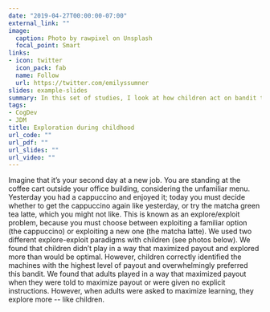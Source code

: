 ```yaml
---
date: "2019-04-27T00:00:00-07:00"
external_link: ""
image:
  caption: Photo by rawpixel on Unsplash
  focal_point: Smart
links:
- icon: twitter
  icon_pack: fab
  name: Follow
  url: https://twitter.com/emilyssumner
slides: example-slides
summary: In this set of studies, I look at how children act on bandit tasks. 
tags:
- CogDev
- JDM
title: Exploration during childhood
url_code: ""
url_pdf: ""
url_slides: ""
url_video: ""
---
```

Imagine that it’s your second day at a new job. You are standing at the coffee cart outside your office building, considering the unfamiliar menu. Yesterday you had a cappuccino and enjoyed it; today you must decide whether to get the cappuccino again like yesterday, or try the matcha green tea latte, which you might not like. This is known as an explore/exploit problem, because you must choose between exploiting a familiar option (the cappuccino) or exploiting a new one (the matcha latte). We used two different explore-exploit paradigms with children (see photos below). We found that children didn’t play in a way that maximized payout and explored more than would be optimal. However, children correctly identified the machines with the highest level of payout and overwhelmingly preferred this bandit. We found that adults played in a way that maximized payout when they were told to maximize payout or were given no explicit instructions. However, when adults were asked to maximize learning, they explore more -- like children.

